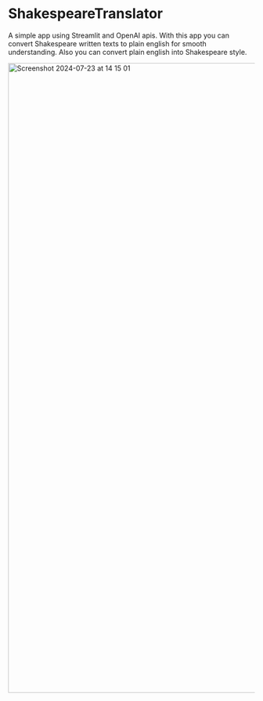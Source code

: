 # ShakespeareTranslator

A simple app using Streamlit and OpenAI apis. With this app you can convert Shakespeare written texts to plain english for smooth understanding. Also you can convert plain english into Shakespeare style.

<img width="1285" alt="Screenshot 2024-07-23 at 14 15 01" src="https://github.com/user-attachments/assets/b2281b42-3c71-402a-a48e-40a7450ee270">
